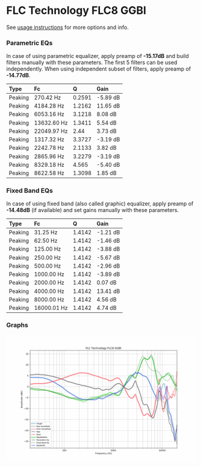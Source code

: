 # FLC Technology FLC8 GGBl
See [usage instructions](https://github.com/jaakkopasanen/AutoEq#usage) for more options and info.

### Parametric EQs
In case of using parametric equalizer, apply preamp of **-15.17dB** and build filters manually
with these parameters. The first 5 filters can be used independently.
When using independent subset of filters, apply preamp of **-14.77dB**.

| Type    | Fc          |      Q | Gain     |
|:--------|:------------|:-------|:---------|
| Peaking | 270.42 Hz   | 0.2591 | -5.89 dB |
| Peaking | 4184.28 Hz  | 1.2162 | 11.65 dB |
| Peaking | 6053.16 Hz  | 3.1218 | 8.08 dB  |
| Peaking | 13632.60 Hz | 1.3411 | 5.54 dB  |
| Peaking | 22049.97 Hz | 2.44   | 3.73 dB  |
| Peaking | 1317.32 Hz  | 3.3727 | -3.19 dB |
| Peaking | 2242.78 Hz  | 2.1133 | 3.82 dB  |
| Peaking | 2865.96 Hz  | 3.2279 | -3.19 dB |
| Peaking | 8329.18 Hz  | 4.565  | -5.40 dB |
| Peaking | 8622.58 Hz  | 1.3098 | 1.85 dB  |

### Fixed Band EQs
In case of using fixed band (also called graphic) equalizer, apply preamp of **-14.48dB**
(if available) and set gains manually with these parameters.

| Type    | Fc          |      Q | Gain     |
|:--------|:------------|:-------|:---------|
| Peaking | 31.25 Hz    | 1.4142 | -1.21 dB |
| Peaking | 62.50 Hz    | 1.4142 | -1.46 dB |
| Peaking | 125.00 Hz   | 1.4142 | -3.88 dB |
| Peaking | 250.00 Hz   | 1.4142 | -5.67 dB |
| Peaking | 500.00 Hz   | 1.4142 | -2.96 dB |
| Peaking | 1000.00 Hz  | 1.4142 | -3.89 dB |
| Peaking | 2000.00 Hz  | 1.4142 | 0.07 dB  |
| Peaking | 4000.00 Hz  | 1.4142 | 13.41 dB |
| Peaking | 8000.00 Hz  | 1.4142 | 4.56 dB  |
| Peaking | 16000.01 Hz | 1.4142 | 4.74 dB  |

### Graphs
![](./FLC%20Technology%20FLC8%20GGBl.png)